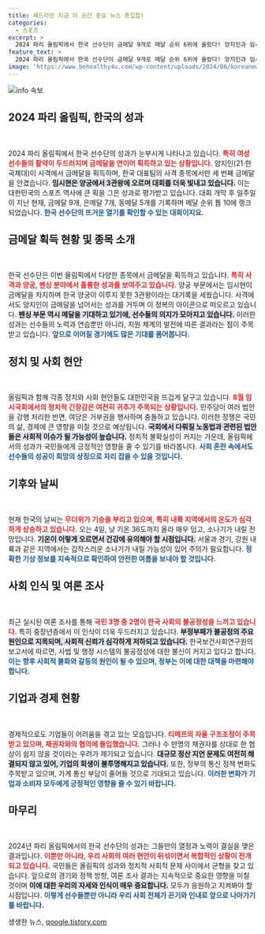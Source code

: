 ```yaml
---
title: 헤드라인 지금 이 순간 중요 뉴스 총집합!
categories:
  - 스포츠
excerpt: >
  2024 파리 올림픽에서 한국 선수단이 금메달 9개로 메달 순위 6위에 올랐다! 양지인과 임시현은 사격과 양궁에서 각각 금빛을 수확하며 화려한 성과를 기록했다. 한국의 여성 파워, 누가 막을 수 있을까?
feature_text: >
  2024 파리 올림픽에서 한국 선수단이 금메달 9개로 메달 순위 6위에 올랐다! 양지인과 임시현은 사격과 양궁에서 각각 금빛을 수확하며 화려한 성과를 기록했다. 한국의 여성 파워, 누가 막을 수 있을까?
image: 'https://www.behealthy4u.com/wp-content/uploads/2024/06/koreanews.jpg'
---
```


<p><img src="https://www.behealthy4u.com/wp-content/uploads/2024/06/koreanews.jpg" alt="info 속보" /></p>

<h2 data-ke-size="size26">2024 파리 올림픽, 한국의 성과</h2>

<p data-ke-size="size16">&nbsp;</p>

<p>2024 파리 올림픽에서 한국 선수단의 성과가 눈부시게 나타나고 있습니다. <b><span style="color: #ee2323;">특히 여성 선수들의 활약이 두드러지며 금메달을 연이어 획득하고 있는 상황입니다.</span></b> 양지인(21·한국체대)이 사격에서 금메달을 획득하며, 한국 대표팀의 사격 종목에서만 세 번째 금메달을 안겼습니다. <b><span style="background-color: #21538527;">임시현은 양궁에서 3관왕에 오르며 대회를 더욱 빛내고 있습니다.</span></b> 이는 대한민국의 스포츠 역사에 큰 획을 그은 성과로 평가받고 있습니다. 대회 개막 후 일주일이 지난 현재, 금메달 9개, 은메달 7개, 동메달 5개를 기록하며 메달 순위 톱 10에 랭크되었습니다. <b><span style="color: #1a5490;">한국 선수단의 뜨거운 열기를 확인할 수 있는 대회이지요.</span></b></p>

<h2 data-ke-size="size26">금메달 획득 현황 및 종목 소개</h2>

<p data-ke-size="size16">&nbsp;</p>

<p>한국 선수단은 이번 올림픽에서 다양한 종목에서 금메달을 획득하고 있습니다. <b><span style="color: #ee2323;">특히 사격과 양궁, 펜싱 분야에서 훌륭한 성과를 보여주고 있습니다.</span></b> 양궁 부문에서는 임시현이 금메달을 차지하며 한국 양궁이 이루지 못한 3관왕이라는 대기록을 세웠습니다. 사격에서도 양지인이 금메달을 넘어서는 성과를 거두며 이 정복의 아이콘으로 떠오르고 있습니다. <b><span style="background-color: #21538527;">펜싱 부문 역시 메달을 기대하고 있기에, 선수들의 의지가 모아지고 있습니다.</span></b> 이러한 성과는 선수들의 노력과 연습뿐만 아니라, 지원 체계의 발전에 따른 결과라는 점이 주목받고 있습니다. <b><span style="color: #1a5490;">앞으로 이어질 경기에도 많은 기대를 품어봅니다.</span></b></p>

<h2 data-ke-size="size26">정치 및 사회 현안</h2>

<p data-ke-size="size16">&nbsp;</p>

<p>올림픽과 함께 각종 정치와 사회 현안들도 대한민국을 뜨겁게 달구고 있습니다. <b><span style="color: #ee2323;">8월 임시국회에서의 정치적 긴장감은 여전히 귀추가 주목되는 상황입니다.</span></b> 민주당이 여러 법안을 강행 처리한 반면, 여당은 거부권을 행사하며 충돌하고 있습니다. 이러한 정쟁은 국민의 삶, 경제에 큰 영향을 미칠 것으로 예상됩니다. <b><span style="background-color: #21538527;">국회에서 다뤄질 노동법과 관련된 법안들은 사회적 이슈가 될 가능성이 높습니다.</span></b> 정치적 불확실성이 커지는 가운데, 올림픽에서의 성과가 국민들에게 긍정적인 영향을 줄 수 있기를 바라봅니다. <b><span style="color: #1a5490;">사회 혼란 속에서도 선수들의 성공이 희망의 상징으로 자리 잡을 수 있을 것입니다.</span></b></p>

<h2 data-ke-size="size26">기후와 날씨</h2>

<p data-ke-size="size16">&nbsp;</p>

<p>현재 한국의 날씨는 <b><span style="color: #ee2323;">무더위가 기승을 부리고 있으며, 특히 내륙 지역에서의 온도가 심각하게 상승하고 있습니다.</span></b> 오는 4일, 낮 기온 36도까지 올라 매우 덥고, 소나기가 내릴 전망입니다. <b><span style="background-color: #21538527;">기온이 이렇게 오르면서 건강에 유의해야 할 시점입니다.</span></b> 서울과 경기, 강원 내륙과 같은 지역에서는 갑작스러운 소나기가 내릴 가능성이 있어 주의가 필요합니다. <b><span style="color: #1a5490;">정확한 기상 정보를 지속적으로 확인하여 안전한 여름을 보내야 할 것입니다.</span></b></p>

<h2 data-ke-size="size26">사회 인식 및 여론 조사</h2>

<p data-ke-size="size16">&nbsp;</p>

<p>최근 실시된 여론 조사를 통해 <b><span style="color: #ee2323;">국민 3명 중 2명이 한국 사회의 불공정성을 느끼고 있습니다.</span></b> 특히 중장년층에서 이 인식이 더욱 두드러지고 있습니다. <b><span style="background-color: #21538527;">부정부패가 불공정의 주요 원인으로 지목되며, 사회적 신뢰가 심각하게 저하되고 있습니다.</span></b> 한국보건사회연구원의 보고서에 따르면, 사법 및 행정 시스템의 불공정성에 대한 불신이 커지고 있다고 합니다. <b><span style="color: #1a5490;">이는 향후 사회적 불화와 갈등의 원인이 될 수 있으며, 정부는 이에 대한 대책을 마련해야 합니다.</span></b></p>

<h2 data-ke-size="size26">기업과 경제 현황</h2>

<p data-ke-size="size16">&nbsp;</p>

<p>경제적으로도 기업들이 어려움을 겪고 있는 모습입니다. <b><span style="color: #ee2323;">티메프의 자율 구조조정이 주목받고 있으며, 채권자와의 협의에 돌입했습니다.</span></b> 그러나 수 만명의 채권자를 상대로 한 협상이 쉽지 않을 것이라는 우려가 제기되고 있습니다. <b><span style="background-color: #21538527;">대규모 정산 지연 문제도 여전히 해결되지 않고 있어, 기업의 회생이 불투명해지고 있습니다.</span></b> 또한, 정부의 통신 정책 변화도 주목받고 있으며, 가계 통신 부담이 줄어들 것으로 기대되고 있습니다. <b><span style="color: #1a5490;">이러한 변화가 기업과 소비자 모두에게 긍정적인 영향을 줄 수 있기 바랍니다.</span></b></p>

<h2 data-ke-size="size26">마무리</h2>

<p data-ke-size="size16">&nbsp;</p>

<p>2024년 파리 올림픽에서의 한국 선수단의 성과는 그들만의 열정과 노력이 결실을 맺은 결과입니다. <b><span style="color: #ee2323;">이뿐만 아니라, 우리 사회의 여러 현안이 뒤섞이면서 복합적인 상황이 전개되고 있습니다.</span></b> 국민들은 올림픽의 성과와 정치적 사회적 문제 사이에서 균형을 찾고 있습니다. 앞으로의 경기와 정책 방향, 여론 조사 결과는 지속적으로 중요한 영향을 미칠 것이며 <b><span style="background-color: #21538527;">이에 대한 우리의 자세와 인식이 매우 중요합니다.</span></b> 모두가 응원하고 지켜봐야 할 시점입니다. <b><span style="color: #1a5490;">이렇게 선수들뿐만 아니라 우리 사회 전체가 끈기와 인내로 앞으로 나아가기를 바랍니다.</span></b></p>
생생한 뉴스, <a href="https://qoogle.tistory.com" rel="dofollow">qoogle.tistory.com</a>


